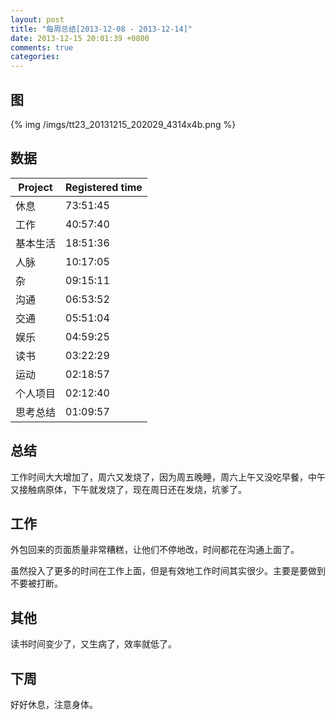 ```yaml
---
layout: post
title: "每周总结[2013-12-08 - 2013-12-14]"
date: 2013-12-15 20:01:39 +0800
comments: true
categories:
---
```


## 图

{% img /imgs/tt23_20131215_202029_4314x4b.png %}

## 数据

Project|Registered time
-|-
休息|73:51:45
工作|40:57:40
基本生活|18:51:36
人脉|10:17:05
杂|09:15:11
沟通|06:53:52
交通|05:51:04
娱乐|04:59:25
读书|03:22:29
运动|02:18:57
个人项目|02:12:40
思考总结|01:09:57

## 总结

工作时间大大增加了，周六又发烧了，因为周五晚睡，周六上午又没吃早餐，中午又接触病原体，下午就发烧了，现在周日还在发烧，坑爹了。

## 工作
外包回来的页面质量非常糟糕，让他们不停地改，时间都花在沟通上面了。

虽然投入了更多的时间在工作上面，但是有效地工作时间其实很少。主要是要做到不要被打断。

## 其他
读书时间变少了，又生病了，效率就低了。

## 下周
好好休息，注意身体。
